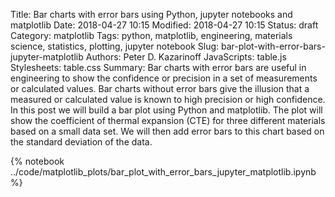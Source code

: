Title: Bar charts with error bars using Python, jupyter notebooks and matplotlib
Date: 2018-04-27 10:15
Modified: 2018-04-27 10:15
Status: draft
Category: matplotlib
Tags: python, matplotlib, engineering, materials science, statistics, plotting, jupyter notebook
Slug: bar-plot-with-error-bars-jupyter-matplotlib
Authors: Peter D. Kazarinoff
JavaScripts: table.js
Stylesheets: table.css
Summary: Bar charts with error bars are useful in engineering to show the confidence or precision in a set of measurements or calculated values. Bar charts without error bars give the illusion that a measured or calculated value is known to high precision or high confidence. In this post we will build a bar plot using Python and matplotlib. The plot will show the coefficient of thermal expansion (CTE) for three different materials based on a small data set. We will then add error bars to this chart based on the standard deviation of the data.


{% notebook ../code/matplotlib_plots/bar_plot_with_error_bars_jupyter_matplotlib.ipynb %}

